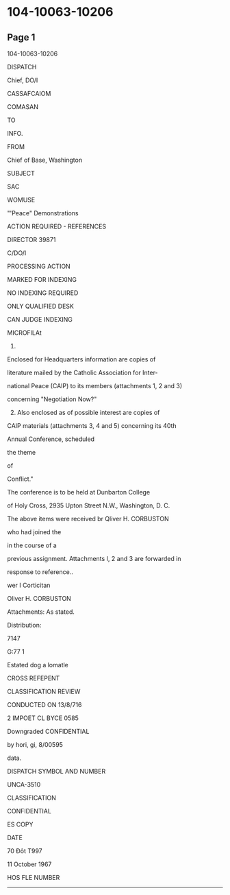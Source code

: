 # 104-10063-10206

## Page 1

104-10063-10206

DISPATCH

Chief, DO/I

CASSAFCAIOM

COMASAN

TO

INFO.

FROM

Chief of Base, Washington

SUBJECT

SAC

WOMUSE

"'Peace" Demonstrations

ACTION REQUIRED - REFERENCES

DIRECTOR 39871

C/DO/I

PROCESSING ACTION

MARKED FOR INDEXING

NO INDEXING REQUIRED

ONLY QUALIFIED DESK

CAN JUDGE INDEXING

MICROFILAt

1.

Enclosed for Headquarters information are copies of

literature mailed by the Catholic Association for Inter-

national Peace (CAIP) to its members (attachments 1, 2 and 3)

concerning "Negotiation Now?"

2. Also enclosed as of possible interest are copies of

CAIP materials (attachments 3, 4 and 5) concerning its 40th

Annual Conference, scheduled

the theme

of

Conflict."

The conference is to be held at Dunbarton College

of Holy Cross, 2935 Upton Street N.W., Washington, D. C.

The above items were received br Qliver H. CORBUSTON

who had joined the

in the course of a

previous assignment. Attachments I, 2 and 3 are forwarded in

response to reference..

wer I Corticitan

Oliver H. CORBUSTON

Attachments: As stated.

Distribution:

7147

G:77 1

Estated dog a lomatle

CROSS REFEPENT

CLASSIFICATION REVIEW

CONDUCTED ON 13/8/716

2 IMPOET CL BYCE 0585

Downgraded CONFIDENTIAL

by hori, gi, 8/00595

data.

DISPATCH SYMBOL AND NUMBER

UNCA-3510

CLASSIFICATION

CONFIDENTIAL

ES COPY

DATE

70 Đôt T997

11 October 1967

HOS FLE NUMBER

---

